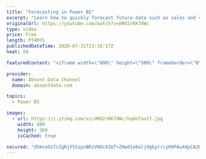 ```yaml
---
title: "Forecasting in Power BI"
excerpt: "Learn how to quickly forecast future data such as sales and values with the analytics pane in Power BI."
originalUrl: https://youtube.com/watch?v=mMd2rKK7dWc
type: video
price: Free
length: PT4M7S
publishedDateTime: 2020-07-31T23:16:17Z
heat: 50

featuredContent: "<iframe width=\"800\" height=\"500\" frameborder=\"0\" src=\"https://www.youtube.com/embed/mMd2rKK7dWc\" allow=\"accelerometer; autoplay; encrypted-media; gyroscope; picture-in-picture\" allowfullscreen></iframe>"

provider:
  name: Absent Data Channel
  domain: absentdata.com

topics:
  - Power BI

images:
  - url: https://i.ytimg.com/vi/mMd2rKK7dWc/hqdefault.jpg
    width: 480
    height: 360
    isCached: true

secured: "dVm+aOzTcZgRjYt5zpnBRzVNOc43UT+ZHwd1o8aljdgbyrrcyH9PAu44pCA261xKnAfbqYyIRY7RggTVAjkm2WX5T7BG2g8JfTr0WkUtZUou37M6mBv2b5Y/8WpJmyAnEAqa+WnVqcLr2WSs4zj/afZ+qik1XRWqsEHyIczlhBd99UxRvFYYKdyqHiSEoXI+dAOVmq72TUVWbH27Jxrbw00u5Li+TNydjwTFyk55cmSJyODQL0c3ODBLwISh1jsGlX2fVMo7OWnHCuEsKFn988+ywPerGZg5DyYGJQwzF0jyS9OiFf35MGG1oD/dXJjNSW+TcvzSTHmH+hgqAfFRvr1E+PuDtkwOmL6sDNgwErTBs0wTf2spXYARlyBVbR62ITLmg6KrAwBQaU2zWuWzqOYE/MbGf1C2JoW3aOZ/7hc=;ORDDKLKVDRxsxtuPOjTdOw=="
---
```


